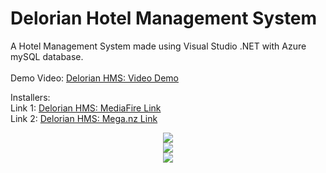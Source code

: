 # Delorian Hotel Management System

A Hotel Management System made using Visual Studio .NET with Azure mySQL database.
<br>
<br>
Demo Video: <a href="https://www.youtube.com/watch?v=Pfj0hTCZXsE" target="_blank">Delorian HMS: Video Demo</a>
<br>

Installers:
<br>
Link 1: <a href="https://www.mediafire.com/file/5outjavd26bhif7/Delorian_HMS_%2528BETA%2529.rar/file" target="_blank">Delorian HMS: MediaFire Link</a>
<br>
Link 2: <a href="https://mega.nz/file/DaxGlZ4D#UCAausn_xyG2dWn3gONJmxMUUggn8iEjRKORTsToAgU" target="_blank">Delorian HMS: Mega.nz Link</a>
<br>


<div align="center">
  <img src="https://github.com/INN0C0DE/Delorian-HotelManagementSystem/assets/53103201/6e628322-ec6a-4405-bc93-a81da74facd0">
</div>
<div align="center">
  <img src="https://github.com/INN0C0DE/Delorian-HotelManagementSystem/assets/53103201/c8fd0e2d-23ce-4082-820b-05c8e4aa6f98">
</div>
<div align="center">
  <img src="https://github.com/INN0C0DE/Delorian-HotelManagementSystem/assets/53103201/bad301b1-3fed-4e02-880c-23e5d0bcf598">
</div>

